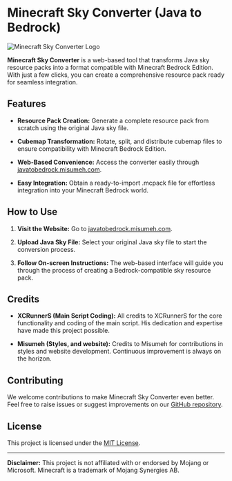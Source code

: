# Minecraft Sky Converter (Java to Bedrock)

![Minecraft Sky Converter Logo](https://link.to/your/logo.png)

**Minecraft Sky Converter** is a web-based tool that transforms Java sky resource packs into a format compatible with Minecraft Bedrock Edition. With just a few clicks, you can create a comprehensive resource pack ready for seamless integration.

## Features

- **Resource Pack Creation:** Generate a complete resource pack from scratch using the original Java sky file.
  
- **Cubemap Transformation:** Rotate, split, and distribute cubemap files to ensure compatibility with Minecraft Bedrock Edition.

- **Web-Based Convenience:** Access the converter easily through [javatobedrock.misumeh.com](https://javatobedrock.misumeh.com).

- **Easy Integration:** Obtain a ready-to-import .mcpack file for effortless integration into your Minecraft Bedrock world.

## How to Use

1. **Visit the Website:**
   Go to [javatobedrock.misumeh.com](https://javatobedrock.misumeh.com).

2. **Upload Java Sky File:**
   Select your original Java sky file to start the conversion process.

3. **Follow On-screen Instructions:**
   The web-based interface will guide you through the process of creating a Bedrock-compatible sky resource pack.

## Credits

- **XCRunnerS (Main Script Coding):** All credits to XCRunnerS for the core functionality and coding of the main script. His dedication and expertise have made this project possible.

- **Misumeh (Styles, and website):** Credits to Misumeh for contributions in styles and website development. Continuous improvement is always on the horizon.

## Contributing

We welcome contributions to make Minecraft Sky Converter even better. Feel free to raise issues or suggest improvements on our [GitHub repository](https://github.com/Misumeh/JavaToBedrockSkyConverter).

## License

This project is licensed under the [MIT License](https://github.com/git/git-scm.com/blob/main/MIT-LICENSE.txt).

---

**Disclaimer:** This project is not affiliated with or endorsed by Mojang or Microsoft. Minecraft is a trademark of Mojang Synergies AB.

